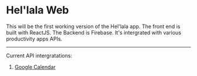 # Hel'lala Web
This will be the first working version of the Hel'lala app.
The front end is built with ReactJS. The Backend is Firebase. It's intergrated with various productivity apps APIs.
***
Current API intergratations:
1. [Google Calendar](https://developers.google.com/google-apps/calendar/)

